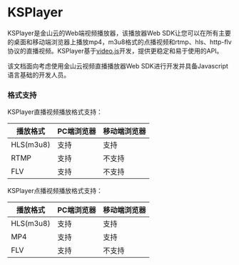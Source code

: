 # KSPlayer

KSPlayer是金山云的Web端视频播放器，该播放器Web SDK让您可以在所有主要的桌面和移动端浏览器上播放mp4，m3u8格式的点播视频和rtmp、hls、http-flv协议的直播视频。KSPlayer基于[video.js](http://videojs.com/)开发，提供更稳定和易于使用的API。

该文档面向考虑使用金山云视频直播播放器Web SDK进行开发并具备Javascript语言基础的开发人员。

### 格式支持

KSPlayer直播视频播放格式支持：

| 播放格式 | PC端浏览器 | 移动端浏览器 |
| --- | --- | --- |
| HLS\(m3u8\) | 支持 | 支持 |
| RTMP | 支持 | 不支持 |
| FLV | 支持 | 不支持 |

KSPlayer点播视频播放格式支持：

| 播放格式 | PC端浏览器 | 移动端浏览器 |
| --- | --- | --- |
| HLS\(m3u8\) | 支持 | 支持 |
| MP4 | 支持 | 支持 |
| FLV | 支持 | 不支持 |




